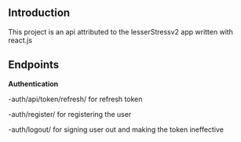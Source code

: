 ## Introduction
This project is an api attributed to the lesserStressv2 app written with react.js

## Endpoints

**Authentication**

-auth/api/token/refresh/ for refresh token

-auth/register/ for registering the user

-auth/logout/ for signing user out and making the token ineffective

